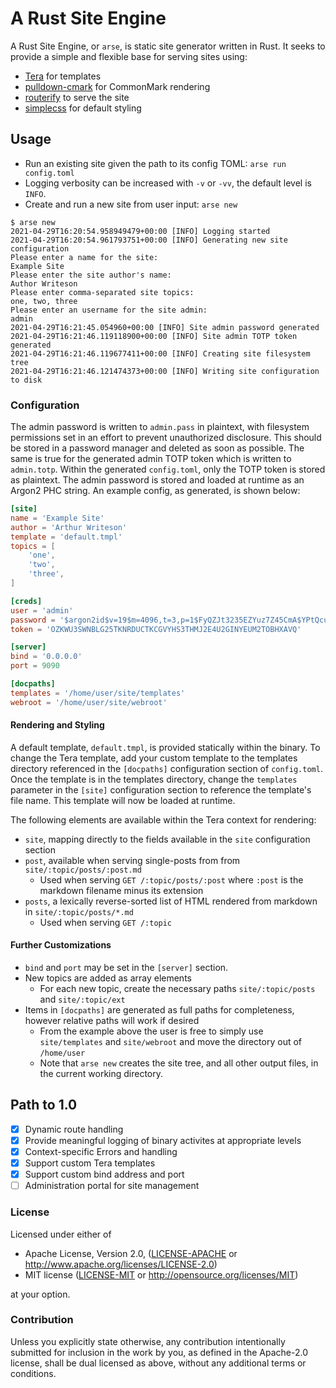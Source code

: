 # A Rust Site Engine

A Rust Site Engine, or `arse`, is static site generator written in Rust. It seeks to provide a simple
and flexible base for serving sites using:

* [Tera](https://tera.netlify.app/) for templates
* [pulldown-cmark](https://crates.io/crates/pulldown-cmark) for CommonMark rendering
* [routerify](https://crates.io/crates/routerify) to serve the site
* [simplecss](https://simplecss.org) for default styling

## Usage

* Run an existing site given the path to its config TOML: `arse run config.toml`
* Logging verbosity can be increased with `-v` or `-vv`, the default level is `INFO`.
* Create and run a new site from user input: `arse new`

```
$ arse new
2021-04-29T16:20:54.958949479+00:00 [INFO] Logging started
2021-04-29T16:20:54.961793751+00:00 [INFO] Generating new site configuration
Please enter a name for the site: 
Example Site
Please enter the site author's name: 
Author Writeson
Please enter comma-separated site topics: 
one, two, three
Please enter an username for the site admin: 
admin
2021-04-29T16:21:45.054960+00:00 [INFO] Site admin password generated
2021-04-29T16:21:46.119118900+00:00 [INFO] Site admin TOTP token generated
2021-04-29T16:21:46.119677411+00:00 [INFO] Creating site filesystem tree
2021-04-29T16:21:46.121474373+00:00 [INFO] Writing site configuration to disk
```

### Configuration

The admin password is written to `admin.pass` in plaintext, with filesystem permissions set in an effort
to prevent unauthorized disclosure. This should be stored in a password manager and deleted as soon as
possible. The same is true for the generated admin TOTP token which is written to `admin.totp`. Within
the generated `config.toml`, only the TOTP token is stored as plaintext. The admin password is stored
and loaded at runtime as an Argon2 PHC string. An example config, as generated, is shown below:

```toml
[site]
name = 'Example Site'
author = 'Arthur Writeson'
template = 'default.tmpl'
topics = [
    'one',
    'two',
    'three',
]

[creds]
user = 'admin'
password = '$argon2id$v=19$m=4096,t=3,p=1$FyQZJt3235EZYuz7Z45CmA$YPtQcukV6rjiXy/fPA4gQpIYalNmUe09QEOUDDz4fZ8'
token = 'OZKWU3SWNBLG25TKNRDUCTKCGVYHS3THMJ2E4U2GINYEUM2TOBHXAVQ'

[server]
bind = '0.0.0.0'
port = 9090

[docpaths]
templates = '/home/user/site/templates'
webroot = '/home/user/site/webroot'
```

#### Rendering and Styling

A default template, `default.tmpl`, is provided statically within the binary. To change the Tera
template, add your custom template to the templates directory referenced in the `[docpaths]` configuration
section of `config.toml`. Once the template is in the templates directory, change the `templates` parameter
in the `[site]` configuration section to reference the template's file name. This template will now be loaded
at runtime.

The following elements are available within the Tera context for rendering:

* `site`, mapping directly to the fields available in the `site` configuration section
* `post`, available when serving single-posts from from `site/:topic/posts/:post.md`
  * Used when serving `GET /:topic/posts/:post` where `:post` is the markdown filename minus its extension
* `posts`, a lexically reverse-sorted list of HTML rendered from markdown in `site/:topic/posts/*.md`
  * Used when serving `GET /:topic`

#### Further Customizations

* `bind` and `port` may be set in the `[server]` section.
* New topics are added as array elements
  * For each new topic, create the necessary paths `site/:topic/posts` and `site/:topic/ext`
* Items in `[docpaths]` are generated as full paths for completeness, however relative paths will work if desired
  * From the example above the user is free to simply use `site/templates` and `site/webroot` and move the directory out of `/home/user`
  * Note that `arse new` creates the site tree, and all other output files, in the current working directory.

## Path to 1.0

- [x] Dynamic route handling
- [x] Provide meaningful logging of binary activites at appropriate levels
- [x] Context-specific Errors and handling
- [x] Support custom Tera templates
- [x] Support custom bind address and port
- [ ] Administration portal for site management 

### License

Licensed under either of

 * Apache License, Version 2.0, ([LICENSE-APACHE](LICENSE-APACHE) or http://www.apache.org/licenses/LICENSE-2.0)
 * MIT license ([LICENSE-MIT](LICENSE-MIT) or http://opensource.org/licenses/MIT)

at your option.

### Contribution

Unless you explicitly state otherwise, any contribution intentionally submitted
for inclusion in the work by you, as defined in the Apache-2.0 license, shall be dual licensed as above, without any
additional terms or conditions.
